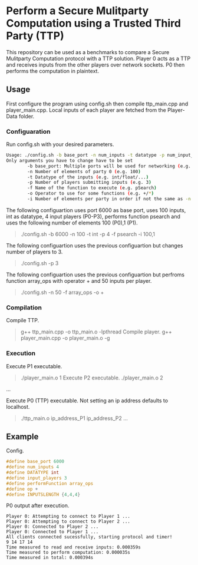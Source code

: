 # Perform a Secure Mulitparty Computation using a Trusted Third Party (TTP)
This repository can be used as a benchmarks to compare a Secure Mulitparty Computation protocol with a TTP solution. Player 0 acts as a TTP and receives inputs from the other players over network sockets. P0 then performs the computation in plaintext.

## Usage
First configure the program using config.sh then compile ttp_main.cpp and player_main.cpp. Local inputs of each player are fetched from the Player-Data folder.

### Configuaration
Run config.sh with your desired parameters.

```bash
Usage: ./config.sh -b base_port -n num_inputs -t datatype -p num_input_players -f function_name -o operator -i input_length
Only arguments you have to change have to be set
        -b base_port: Multiple ports will be used for networking (e.g. 6000)
        -n Number of elements of party 0 (e.g. 100)
        -t Datatype of the inputs (e.g. int/float/...)
        -p Number of players submitting inputs (e.g. 3)
        -f Name of the function to execute (e.g. pSearch)
        -o Operator to use for some functions (e.g. +/*)
        -i Number of elements per party in order if not the same as -n (e.g. 100,1)
```

The following configuartion uses port 6000 as base port, uses 100 inputs, int as datatype, 4 input players (P0-P3), performs function psearch and uses the following number of elements 100 (P0),1 (P1). 
> ./config.sh -b 6000 -n 100 -t int -p 4 -f psearch -i 100,1

The following configuartion uses the previous configuartion but changes number of players to 3.
> ./config.sh -p 3

The following configuartion uses the previous configuartion  but perfroms function array_ops with operator + and 50 inputs per player.
> ./config.sh -n 50 -f array_ops -o +

### Compilation
Compile TTP.
> g++ ttp_main.cpp -o ttp_main.o -lpthread
Compile player.
> g++ player_main.cpp -o player_main.o -g

### Execution
Execute P1 executable.
> ./player_main.o 1
Execute P2 executable.
> ./player_main.o 2

...

Execute P0 (TTP) executable. Not setting an ip address defaults to localhost.
> ./ttp_main.o ip_address_P1 ip_address_P2 ...

## Example

Config.
```C
#define base_port 6000
#define num_inputs 4
#define DATATYPE int
#define input_players 3
#define performFunction array_ops
#define op +
#define INPUTSLENGTH {4,4,4}
```

P0 output after execution.
```
Player 0: Attempting to connect to Player 1 ...
Player 0: Attempting to connect to Player 2 ...
Player 0: Connected to Player 2 ...
Player 0: Connected to Player 1 ...
All clients connected sucessfully, starting protocol and timer!
9 14 17 14
Time measured to read and receive inputs: 0.000359s
Time measured to perform computation: 0.000035s
Time measured in total: 0.000394s
```

